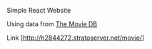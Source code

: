 Simple React Website

Using data from  [The Movie DB](https://www.themoviedb.org/)


Link [http://h2844272.stratoserver.net/movie/]